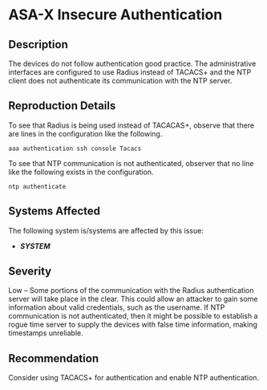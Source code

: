 ASA-X Insecure Authentication
=============================

Description
-----------
The devices do not follow authentication good practice. The administrative interfaces are configured to use Radius instead of TACACS+ and the NTP client does not authenticate its communication with the NTP server.

Reproduction Details
--------------------
To see that Radius is being used instead of TACACAS+, observe that there are lines in the configuration like the following.
```
aaa authentication ssh console Tacacs
```
To see that NTP communication is not authenticated, observer that no line like the following exists in the configuration.
```
ntp authenticate
```

Systems Affected
----------------
The following system is/systems are affected by this issue:
  * ***SYSTEM***

Severity
--------
Low – Some portions of the communication with the Radius authentication server will take place in the clear. This could allow an attacker to gain some information about valid credentials, such as the username. If NTP communication is not authenticated, then it might be possible to establish a rogue time server to supply the devices with false time information, making timestamps unreliable.

Recommendation
--------------
Consider using TACACS+ for authentication and enable NTP authentication.

